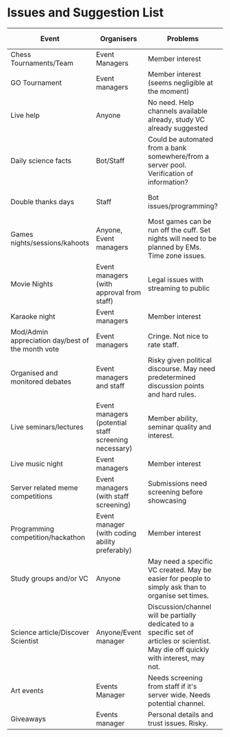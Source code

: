 # Issues and Suggestion List

| Event                                             | Organisers                                           | Problems                                                     | Ready to implement?                            |
| ------------------------------------------------- | ---------------------------------------------------- | ------------------------------------------------------------ | ---------------------------------------------- |
| Chess Tournaments/Team                            | Event Managers                                       | Member interest                                              | Yes                                            |
| GO Tournament                                     | Event managers                                       | Member interest (seems negligible at the moment)             | Yes                                            |
| Live help                                         | Anyone                                               | No need. Help channels available already, study VC already suggested | No                                             |
| Daily science facts                               | Bot/Staff                                            | Could be automated from a bank somewhere/from a server pool. Verification of information? | No, needs bot-work.                            |
| Double thanks days                                | Staff                                                | Bot issues/programming?                                      | Yes, but needs bot-work first                  |
| Games nights/sessions/kahoots                     | Anyone, Event managers                               | Most games can be run off the cuff. Set nights will need to be planned by EMs. Time zone issues. | Yes                                            |
| Movie Nights                                      | Event managers (with approval from staff)            | Legal issues with streaming to public                        | No, check legality.                            |
| Karaoke night                                     | Event managers                                       | Member interest                                              | Yes                                            |
| Mod/Admin appreciation day/best of the month vote | Event managers                                       | Cringe. Not nice to rate staff.                              | No                                             |
| Organised and monitored debates                   | Event managers and staff                             | Risky given political discourse. May need predetermined discussion points and hard rules. | No, rules and conditions need to be made first |
| Live seminars/lectures                            | Event managers (potential staff screening necessary) | Member ability, seminar quality and interest.                | Yes                                            |
| Live music night                                  | Event managers                                       | Member interest                                              | Yes                                            |
| Server related meme competitions                  | Event managers (with staff screening)                | Submissions need screening before showcasing                 | Yes                                            |
| Programming competition/hackathon                 | Event manager (with coding ability preferably)       | Member interest                                              | Yes                                            |
| Study groups and/or VC                            | Anyone                                               | May need a specific VC created. May be easier for people to simply ask than to organise set times. | No, staff discussion required.                 |
| Science article/Discover Scientist                | Anyone/Event manager                                 | Discussion/channel will be partially dedicated to a specific set of articles or scientist. May die off quickly with interest, may not. | No, staff discussion required.                 |
| Art events                                        | Events Manager                                       | Needs screening from staff if it's server wide. Needs potential channel. | No, staff discussion required.                 |
| Giveaways                                         | Events manager                                       | Personal details and trust issues. Risky.                    | No                                             |



